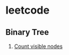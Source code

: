 # leetcode

## Binary Tree
1. [Count visible nodes](https://github.com/AASHISHAG/leetcode/blob/main/binary-tree/count-visible-nodes.py)
